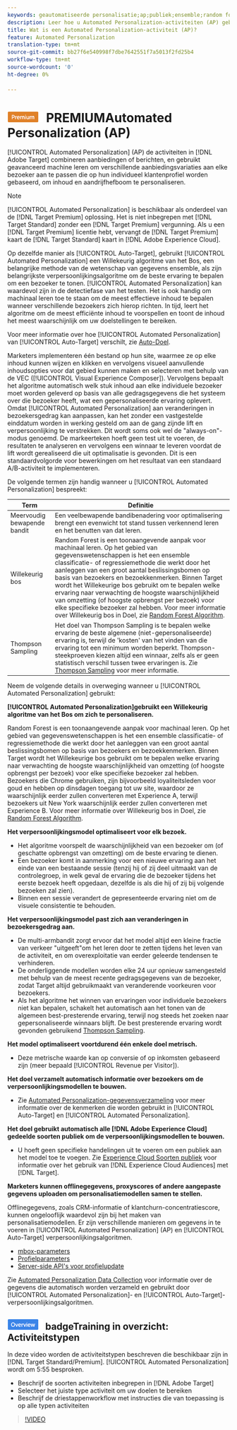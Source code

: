 ```yaml
---
keywords: geautomatiseerde personalisatie;ap;publiek;ensemble;random forest;multi-gewapende bandit;thompson sampling;ml;machine leren
description: Leer hoe u Automated Personalization-activiteiten (AP) gebruikt in Adobe Target die gebruik maken van geavanceerd computerleren om verschillende aanbiedingsvariaties voor elke bezoeker op elkaar af te stemmen.
title: Wat is een Automated Personalization-activiteit (AP)?
feature: Automated Personalization
translation-type: tm+mt
source-git-commit: bb27f6e540998f7dbe7642551f7a5013f2fd25b4
workflow-type: tm+mt
source-wordcount: '0'
ht-degree: 0%

---
```



# ![](/help/assets/premium.png) PREMIUMAutomated Personalization (AP)

[!UICONTROL Automated Personalization] (AP) de activiteiten in  [!DNL Adobe Target] combineren aanbiedingen of berichten, en gebruikt geavanceerd machine leren om verschillende aanbiedingsvariaties aan elke bezoeker aan te passen die op hun individueel klantenprofiel worden gebaseerd, om inhoud en aandrijfhefboom te personaliseren.

>[!NOTE]
>
>[!UICONTROL Automated Personalization] is beschikbaar als onderdeel van de  [!DNL Target Premium] oplossing. Het is niet inbegrepen met [!DNL Target Standard] zonder een [!DNL Target Premium] vergunning. Als u een [!DNL Target Premium] licentie hebt, vervangt de [!DNL Target Premium] kaart de [!DNL Target Standard] kaart in [!DNL Adobe Experience Cloud].

Op dezelfde manier als [!UICONTROL Auto-Target], gebruikt [!UICONTROL Automated Personalization] een Willekeurig algoritme van het Bos, een belangrijke methode van de wetenschap van gegevens ensemble, als zijn belangrijkste verpersoonlijkingsalgoritme om de beste ervaring te bepalen om een bezoeker te tonen. [!UICONTROL Automated Personalization] kan waardevol zijn in de detectiefase van het testen. Het is ook handig om machinaal leren toe te staan om de meest effectieve inhoud te bepalen wanneer verschillende bezoekers zich hierop richten. In tijd, leert het algoritme om de meest efficiënte inhoud te voorspellen en toont de inhoud het meest waarschijnlijk om uw doelstellingen te bereiken.

Voor meer informatie over hoe [!UICONTROL Automated Personalization] van [!UICONTROL Auto-Target] verschilt, zie [Auto-Doel](/help/c-activities/auto-target/auto-target-to-optimize.md).

Marketers implementeren één bestand op hun site, waarmee ze op elke inhoud kunnen wijzen en klikken en vervolgens visueel aanvullende inhoudsopties voor dat gebied kunnen maken en selecteren met behulp van de VEC ([!UICONTROL Visual Experience Composer]). Vervolgens bepaalt het algoritme automatisch welk stuk inhoud aan elke individuele bezoeker moet worden geleverd op basis van alle gedragsgegevens die het systeem over die bezoeker heeft, wat een gepersonaliseerde ervaring oplevert. Omdat [!UICONTROL Automated Personalization] aan veranderingen in bezoekersgedrag kan aanpassen, kan het zonder een vastgestelde einddatum worden in werking gesteld om aan de gang zijnde lift en verpersoonlijking te verstrekken. Dit wordt soms ook wel de &quot;always-on&quot;-modus genoemd. De markeerteken hoeft geen test uit te voeren, de resultaten te analyseren en vervolgens een winnaar te leveren voordat de lift wordt gerealiseerd die uit optimalisatie is gevonden. Dit is een standaardvolgorde voor bewerkingen om het resultaat van een standaard A/B-activiteit te implementeren.

De volgende termen zijn handig wanneer u [!UICONTROL Automated Personalization] bespreekt:

| Term | Definitie |
|---|---|
| Meervoudig bewapende bandit | Een veelbewapende bandibenadering voor optimalisering brengt een evenwicht tot stand tussen verkennend leren en het benutten van dat leren. |
| Willekeurig bos | Random Forest is een toonaangevende aanpak voor machinaal leren. Op het gebied van gegevenswetenschappen is het een ensemble classificatie- of regressiemethode die werkt door het aanleggen van een groot aantal beslissingsbomen op basis van bezoekers en bezoekkenmerken. Binnen Target wordt het Willekeurige bos gebruikt om te bepalen welke ervaring naar verwachting de hoogste waarschijnlijkheid van omzetting (of hoogste opbrengst per bezoek) voor elke specifieke bezoeker zal hebben. Voor meer informatie over Willekeurig bos in Doel, zie [Random Forest Algorithm](/help/c-activities/t-automated-personalization/algo-random-forest.md). |
| Thompson Sampling | Het doel van Thompson Sampling is te bepalen welke ervaring de beste algemene (niet-gepersonaliseerde) ervaring is, terwijl de &#39;kosten&#39; van het vinden van die ervaring tot een minimum worden beperkt. Thompson-steekproeven kiezen altijd een winnaar, zelfs als er geen statistisch verschil tussen twee ervaringen is. Zie [Thompson Sampling](https://en.wikipedia.org/wiki/Thompson_sampling) voor meer informatie. |

Neem de volgende details in overweging wanneer u [!UICONTROL Automated Personalization] gebruikt:

**[!UICONTROL Automated Personalization]gebruikt een Willekeurig algoritme van het Bos om zich te personaliseren.**

Random Forest is een toonaangevende aanpak voor machinaal leren. Op het gebied van gegevenswetenschappen is het een ensemble classificatie- of regressiemethode die werkt door het aanleggen van een groot aantal beslissingsbomen op basis van bezoekers en bezoekkenmerken. Binnen Target wordt het Willekeurige bos gebruikt om te bepalen welke ervaring naar verwachting de hoogste waarschijnlijkheid van omzetting (of hoogste opbrengst per bezoek) voor elke specifieke bezoeker zal hebben. Bezoekers die Chrome gebruiken, zijn bijvoorbeeld loyaliteitsleden voor goud en hebben op dinsdagen toegang tot uw site, waardoor ze waarschijnlijk eerder zullen converteren met Experience A, terwijl bezoekers uit New York waarschijnlijk eerder zullen converteren met Experience B. Voor meer informatie over Willekeurig bos in Doel, zie [Random Forest Algorithm](/help/c-activities/t-automated-personalization/algo-random-forest.md).

**Het verpersoonlijkingsmodel optimaliseert voor elk bezoek.**

* Het algoritme voorspelt de waarschijnlijkheid van een bezoeker om (of geschatte opbrengst van omzetting) om de beste ervaring te dienen.
* Een bezoeker komt in aanmerking voor een nieuwe ervaring aan het einde van een bestaande sessie (tenzij hij of zij deel uitmaakt van de controlegroep, in welk geval de ervaring die de bezoeker tijdens het eerste bezoek heeft opgedaan, dezelfde is als die hij of zij bij volgende bezoeken zal zien).
* Binnen een sessie verandert de gepresenteerde ervaring niet om de visuele consistentie te behouden.

**Het verpersoonlijkingsmodel past zich aan veranderingen in bezoekersgedrag aan.**

* De multi-armbandit zorgt ervoor dat het model altijd een kleine fractie van verkeer &quot;uitgeeft&quot;om het leren door te zetten tijdens het leven van de activiteit, en om overexploitatie van eerder geleerde tendensen te verhinderen.
* De onderliggende modellen worden elke 24 uur opnieuw samengesteld met behulp van de meest recente gedragsgegevens van de bezoeker, zodat Target altijd gebruikmaakt van veranderende voorkeuren voor bezoekers.
* Als het algoritme het winnen van ervaringen voor individuele bezoekers niet kan bepalen, schakelt het automatisch aan het tonen van de algemeen best-presterende ervaring, terwijl nog steeds het zoeken naar gepersonaliseerde winnaars blijft. De best presterende ervaring wordt gevonden gebruikend [Thompson Sampling](https://en.wikipedia.org/wiki/Thompson_sampling).

**Het model optimaliseert voortdurend één enkele doel metrisch.**

* Deze metrische waarde kan op conversie of op inkomsten gebaseerd zijn (meer bepaald [!UICONTROL Revenue per Visitor]).

**Het doel verzamelt automatisch informatie over bezoekers om de verpersoonlijkingsmodellen te bouwen.**

* Zie [Automated Personalization-gegevensverzameling](/help/c-activities/t-automated-personalization/ap-data.md) voor meer informatie over de kenmerken die worden gebruikt in [!UICONTROL Auto-Target] en [!UICONTROL Automated Personalization].

**Het doel gebruikt automatisch alle  [!DNL Adobe Experience Cloud] gedeelde soorten publiek om de verpersoonlijkingsmodellen te bouwen.**

* U hoeft geen specifieke handelingen uit te voeren om een publiek aan het model toe te voegen. Zie [Experience Cloud Soorten publiek](/help/c-integrating-target-with-mac/mmp.md) voor informatie over het gebruik van [!DNL Experience Cloud Audiences] met [!DNL Target].

**Marketers kunnen offlinegegevens, proxyscores of andere aangepaste gegevens uploaden om personalisatiemodellen samen te stellen.**

Offlinegegevens, zoals CRM-informatie of klantchurn-concentratiescore, kunnen ongelooflijk waardevol zijn bij het maken van personalisatiemodellen. Er zijn verschillende manieren om gegevens in te voeren in [!UICONTROL Automated Personalization] (AP) en [!UICONTROL Auto-Target] verpersoonlijkingsalgoritmen.

* [mbox-parameters](/help/c-implementing-target/c-considerations-before-you-implement-target/c-methods-to-get-data-into-target/methods-to-get-data-into-target.md#concept_0069C0EFB56C4700BB33F2F35C2B9B17)
* [Profielparameters](/help/c-implementing-target/c-considerations-before-you-implement-target/c-methods-to-get-data-into-target/methods-to-get-data-into-target.md#concept_0069C0EFB56C4700BB33F2F35C2B9B17)
* [Server-side API&#39;s voor profielupdate](/help/c-implementing-target/c-considerations-before-you-implement-target/c-methods-to-get-data-into-target/methods-to-get-data-into-target.md#concept_0069C0EFB56C4700BB33F2F35C2B9B17)

Zie [Automated Personalization Data Collection](/help/c-activities/t-automated-personalization/ap-data.md) voor informatie over de gegevens die automatisch worden verzameld en gebruikt door [!UICONTROL Automated Personalization]- en [!UICONTROL Auto-Target]-verpersoonlijkingsalgoritmen.

## ![Video over ](/help/assets/overview.png) badgeTraining in overzicht: Activiteitstypen

In deze video worden de activiteitstypen beschreven die beschikbaar zijn in [!DNL Target Standard/Premium]. [!UICONTROL Automated Personalization] wordt om 5:55 besproken.

* Beschrijf de soorten activiteiten inbegrepen in [!DNL Adobe Target]
* Selecteer het juiste type activiteit om uw doelen te bereiken
* Beschrijf de driestappenworkflow met instructies die van toepassing is op alle typen activiteiten

>[!VIDEO](https://video.tv.adobe.com/v/17386)